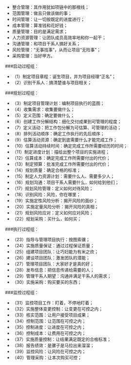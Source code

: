 - 整合管理：其作用犹如项链中的那根线；
- 范围管理：做且只做该做的事；
- 时间管理：让一切按既定的进度进行；
- 成本管理：算准钱和花好钱；
- 质量管理：目的是满足需求；
- 人力资源管理：让团队成员高效率地和你一起干；
- 沟通管理：和项目干系人搞好关系；
- 风险管理：“无事找事”，从而让项目“无险事”；
- 采购管理：当好甲方。
    
###启动过程组：
- （1）制定项目章程：诞生项目，并为项目经理“正名”；
- （2）识别干系人：搞清楚谁与项目相关；

###规划过程组：
- （3）制定项目管理计划：编制项目执行的蓝图；
- （4）收集需求：收集要做什么；
- （5）定义范围：确定要做什么；
- （6）创建工作分解结构：细化交付成果到可管理的程度；
- （7）定义活动：把工作包分解为可估算、可管理的活动；
- （8）排列活动顺序：确定工作执行的先后顺序；
- （9）估算活动资源：确定到底需要什么才能完成工作；
- （10）估算活动持续时间：确定完成工作所需要经历的时间；
- （11）制定进度计划：描绘出整个项目的实施进程；
- （12）估算成本：确定完成工作所需要付出的代价；
- （13）制定预算：批准完成工作所需要付出的代价；
- （14）规划质量：确定合格的标准；
- （15）制定人力资源计划：需要什么人、需要多少人；
- （16）规划沟通：项目干系人需要什么，如何给到他们；
- （17）规划风险管理：定义如何对待风险；
- （18）识别风险：风险，你在哪里；
- （19）实施定性风险分析：揭开风险的面纱；
- （20）实施定量风险分析：揭开风险的真相；
- （21）规划风险应对：定义如何应对风险；
- （22）规划采购：买什么，如何买；

###执行过程组：
- （23）指导与管理项目执行：按图索骥；
- （24）实施质量保证：通过过程保证质量；
- （25）组建项目团队：让巧妇能为有米之炊；
- （26）建设项目团队：激发团队的潜能；
- （27）管理项目团队：大家好才是真的好；
- （28）发布信息：把信息传递给需要的人；
- （29）管理干系人期望：沟通并满足干系人的需求；
- （30）实施采购：购买要买的东西；

###监控过程组：
- （31）监控项目工作：盯着，不停地盯着；
- （32）实施整体变更控制：让变更在可控之内；
- （33）核实范围：让用户接受项目成果；
- （34）控制范围：让范围在可控之内；
- （35）控制进度：让进度在可控之内；
- （36）控制成本：让费用在可控之内；
- （37）实施质量控制：让结果满足既定的合格标准；
- （38）报告绩效：是骡子是马拉出来溜溜；
- （39）监控风险：让风险在可控之内；
- （40）管理采购：让本次购买可控；
